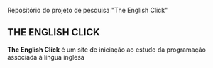 Repositório do projeto de pesquisa "The English Click"

## THE ENGLISH CLICK

**The English Click** é um site de iniciação ao estudo da programação associada à língua inglesa